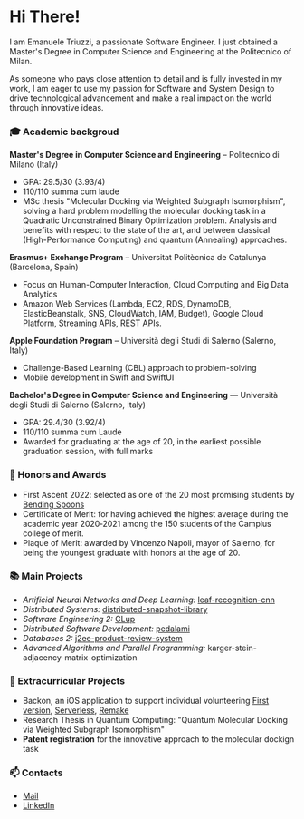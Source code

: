 # Hi There!
I am Emanuele Triuzzi, a passionate Software Engineer. I just obtained a Master's Degree in Computer Science and Engineering at the Politecnico of Milan.  

As someone who pays close attention to detail and is fully invested in my work, I am eager to use my passion for Software and System Design to drive technological advancement and make a real impact on the world through innovative ideas. 

### 🎓 Academic backgroud
**Master's Degree in Computer Science and Engineering** – Politecnico di Milano (Italy)
* GPA: 29.5/30 (3.93/4)
* 110/110 summa cum laude
* MSc thesis "Molecular Docking via Weighted Subgraph Isomorphism", solving a hard problem modelling the molecular docking task in a Quadratic Unconstrained Binary Optimization problem. Analysis and benefits with respect to the state of the art, and between classical (High-Performance Computing) and quantum (Annealing) approaches.

**Erasmus+ Exchange Program** – Universitat Politècnica de Catalunya (Barcelona, Spain)
* Focus on Human-Computer Interaction, Cloud Computing and Big Data Analytics
* Amazon Web Services (Lambda, EC2, RDS, DynamoDB, ElasticBeanstalk, SNS, CloudWatch, IAM, Budget), Google Cloud Platform, Streaming APIs, REST APIs.


**Apple Foundation Program** – Università degli Studi di Salerno (Salerno, Italy)
* Challenge-Based Learning (CBL) approach to problem-solving
* Mobile development in Swift and SwiftUI

**Bachelor's Degree in Computer Science and Engineering** — Università degli Studi di Salerno (Salerno, Italy) 
* GPA: 29.4/30 (3.92/4)
* 110/110 summa cum Laude
* Awarded for graduating at the age of 20, in the earliest possible graduation session, with full marks

### 🏅 Honors and Awards
* First Ascent 2022: selected as one of the 20 most promising students by [Bending Spoons](https://bendingspoons.com/)
* Certificate of Merit: for having achieved the highest average during the academic year 2020‐2021 among the 150 students of the Camplus college of merit.
* Plaque of Merit: awarded by Vincenzo Napoli, mayor of Salerno, for being the youngest graduate with honors at the age of 20.

### 📚 Main Projects
* _Artificial Neural Networks and Deep Learning:_ [leaf-recognition-cnn](https://codalab.lisn.upsaclay.fr/competitions/226)
* _Distributed Systems:_ [distributed-snapshot-library](https://github.com/triuzzi/distributed-snapshot-library)
* _Software Engineering 2:_ [CLup](https://github.com/triuzzi/CLup)
* _Distributed Software Development:_ [pedalami](https://github.com/pedalami/pedalami)
* _Databases 2:_ [j2ee-product-review-system](https://github.com/triuzzi/j2ee-product-review-system)
* _Advanced Algorithms and Parallel Programming:_ karger-stein-adjacency-matrix-optimization

### 📌 Extracurricular Projects
* Backon, an iOS application to support individual volunteering [First version](https://github.com/triuzzi/BackOn), [Serverless](https://github.com/triuzzi/ServerlessBackOn), [Remake](https://github.com/triuzzi/BackOnReloaded)
* Research Thesis in Quantum Computing: "Quantum Molecular Docking via Weighted Subgraph Isomorphism"
* **Patent registration** for the innovative approach to the molecular dockign task

### 📫 Contacts
* [Mail](mailto:emanueletriuzzi@gmail.com)
* [LinkedIn](https://www.linkedin.com/in/triuzzi/)
